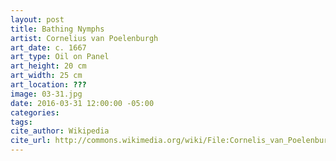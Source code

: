 ```yaml
---
layout: post
title: Bathing Nymphs
artist: Cornelius van Poelenburgh
art_date: c. 1667
art_type: Oil on Panel
art_height: 20 cm
art_width: 25 cm
art_location: ???
image: 03-31.jpg
date: 2016-03-31 12:00:00 -05:00
categories:
tags:
cite_author: Wikipedia
cite_url: http://commons.wikimedia.org/wiki/File:Cornelis_van_Poelenburch_Badende_Nymphen.jpg
---
```

